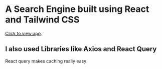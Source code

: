 # A Search Engine built using React and Tailwind CSS

[Click to view app](https://search-engine-one-alpha.vercel.app/).

## I also used Libraries like Axios and React Query
React query makes caching really easy

